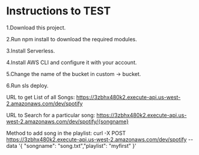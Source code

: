 
# Instructions to TEST

1.Download this project.

2.Run npm install to download the required modules.

3.Install Serverless.

4.Install AWS CLI and configure it with your account.

5.Change the name of the bucket in custom -> bucket.

6.Run sls deploy.

URL to get List of all Songs:
https://3zbhx480k2.execute-api.us-west-2.amazonaws.com/dev/spotify

URL to Search for a particular song:
https://3zbhx480k2.execute-api.us-west-2.amazonaws.com/dev/spotify/{songname}

Method to add song in the playlist:
curl -X POST https://3zbhx480k2.execute-api.us-west-2.amazonaws.com/dev/spotify --data '{ "songname": "song.txt","playlist": "myfirst" }'


